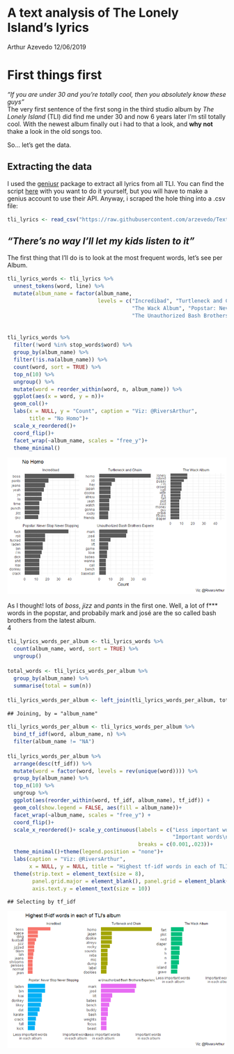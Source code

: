 A text analysis of The Lonely Island’s lyrics
================
Arthur Azevedo
12/06/2019

# First things first

*“If you are under 30 and you’re totally cool, then you absolutely know
these guys”*  
The very first sentence of the first song in the third studio album by
*The Lonely Island* (TLI) did find me under 30 and now 6 years later I’m
stil totally cool. With the newest album finally out i had to that a
look, and **why not** thake a look in the old songs too.

So… let’s get the data.

## Extracting the data

I used the [geniusr](https://github.com/ewenme/geniusr) package to
extract all lyrics from all TLI. You can find the script
[here](https://github.com/arzevedo/Text_Mining/blob/master/The%20Lonely%20Island/the_lonely_island_lyrics_scrap.R)
with you want to do it yourself, but you will have to make a genius
account to use their API. Anyway, i scraped the hole thing into a .csv
file:

``` r
tli_lyrics <- read_csv("https://raw.githubusercontent.com/arzevedo/Text_Mining/master/The%20Lonely%20Island/the_lonely_island_lyrics.csv")
```

## *“There’s no way I’ll let my kids listen to it”*

The first thing that I’ll do is to look at the most frequent words,
let’s see per Album.

``` r
tli_lyrics_words <- tli_lyrics %>% 
  unnest_tokens(word, line) %>% 
  mutate(album_name = factor(album_name,
                             levels = c("Incredibad", "Turtleneck and Chain",
                                        "The Wack Album", "Popstar: Never Stop Never Stopping",
                                        "The Unauthorized Bash Brothers Experience", NA)))


tli_lyrics_words %>% 
  filter(!word %in% stop_words$word) %>% 
  group_by(album_name) %>% 
  filter(!is.na(album_name)) %>% 
  count(word, sort = TRUE) %>% 
  top_n(10) %>% 
  ungroup() %>% 
  mutate(word = reorder_within(word, n, album_name)) %>% 
  ggplot(aes(x = word, y = n))+
  geom_col()+
  labs(x = NULL, y = "Count", caption = "Viz: @RiversArthur",
       title = "No Homo")+
  scale_x_reordered()+
  coord_flip()+
  facet_wrap(~album_name, scales = "free_y")+
  theme_minimal()
```

![](The_Lonely_Island_files/figure-gfm/part1-1.png)<!-- -->

As I thought\! lots of *boss*, *jizz* and *pants* in the first one.
Well, a lot of f\*\*\* words in the popstar, and probabily mark and josé
are the so called bash brothers from the latest album.  
4

``` r
tli_lyrics_words_per_album <- tli_lyrics_words %>% 
  count(album_name, word, sort = TRUE) %>% 
  ungroup()

total_words <- tli_lyrics_words_per_album %>% 
  group_by(album_name) %>% 
  summarise(total = sum(n))

tli_lyrics_words_per_album <- left_join(tli_lyrics_words_per_album, total_words)
```

    ## Joining, by = "album_name"

``` r
tli_lyrics_words_per_album <- tli_lyrics_words_per_album %>%
  bind_tf_idf(word, album_name, n) %>% 
  filter(album_name != "NA")

tli_lyrics_words_per_album %>% 
  arrange(desc(tf_idf)) %>%
  mutate(word = factor(word, levels = rev(unique(word)))) %>%
  group_by(album_name) %>%
  top_n(10) %>% 
  ungroup %>% 
  ggplot(aes(reorder_within(word, tf_idf, album_name), tf_idf)) +
  geom_col(show.legend = FALSE, aes(fill = album_name))+
  facet_wrap(~album_name, scales = "free_y") + 
  coord_flip()+
  scale_x_reordered()+ scale_y_continuous(labels = c("Less important words\n in each album",
                                                     "Important words\n in each album"),
                                          breaks = c(0.001,.023))+
  theme_minimal()+theme(legend.position = "none")+
  labs(caption = "Viz: @RiversArthur",
       x = NULL, y = NULL, title = "Highest tf-idf words in each of TLI's album")+
  theme(strip.text = element_text(size = 8),
        panel.grid.major = element_blank(), panel.grid = element_blank(),
        axis.text.y = element_text(size = 10))
```

    ## Selecting by tf_idf

![](The_Lonely_Island_files/figure-gfm/TF-IDF-1.png)<!-- -->
